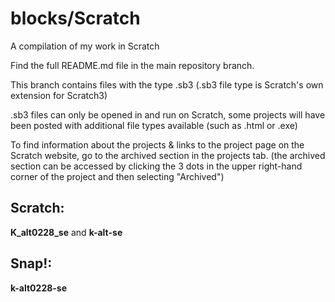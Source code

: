# blocks/Scratch
A compilation of my work in Scratch

  Find the full README.md file in the main repository branch.

  This branch contains files with the type .sb3 (.sb3 file type is Scratch's own extension for Scratch3)
  
  .sb3 files can only be opened in and run on Scratch, some projects will have been posted with additional file types available (such as .html or .exe)
  
  To find information about the projects & links to the project page on the Scratch website, go to the archived section in the projects tab. (the archived section can be accessed by clicking the 3 dots in the upper right-hand corner of the project and then selecting "Archived")
  
  ## Scratch:
  **K_alt0228_se** and **k-alt-se**
  
  ## Snap!:
  **k-alt0228-se**
